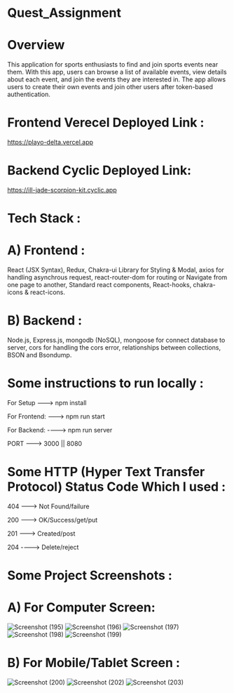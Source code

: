 # Quest_Assignment
# Overview
This application for sports enthusiasts to find and join sports events near them. With this app, users can browse a list of available events, view details about each event, and join the events they are interested in. The app allows users to create their own events and join other users after token-based authentication.

# Frontend Verecel Deployed Link :
https://playo-delta.vercel.app
# Backend Cyclic Deployed Link: 
https://ill-jade-scorpion-kit.cyclic.app

# Tech Stack :
# A) Frontend :
React (JSX Syntax), Redux, Chakra-ui Library for Styling & Modal, axios for handling asynchrous request, react-router-dom for routing or Navigate from one page to another, Standard react components, React-hooks, chakra-icons & react-icons.
# B) Backend :
Node.js, Express.js, mongodb (NoSQL), mongoose for connect database to server, cors for handling the cors error, relationships between collections, BSON and Bsondump.

# Some instructions to run locally :
For Setup ---> npm install

For Frontend: ---> npm run start

For Backend: ----> npm run server

PORT ---> 3000 || 8080

# Some HTTP (Hyper Text Transfer Protocol) Status Code Which I used :
404 ---> Not Found/failure

200 --->  OK/Success/get/put

201 ---> Created/post

204 ----> Delete/reject

# Some Project Screenshots :
# A) For Computer Screen:
![Screenshot (195)](https://user-images.githubusercontent.com/104748364/232232315-6d3c75f6-764f-4bba-81f4-86aa60ec4b02.png)
![Screenshot (196)](https://user-images.githubusercontent.com/104748364/232232327-430a6bc4-2000-4059-bf71-745dbd717366.png)
![Screenshot (197)](https://user-images.githubusercontent.com/104748364/232232332-e2aecdf8-80ce-43f1-ac03-9ef2d5d468df.png)
![Screenshot (198)](https://user-images.githubusercontent.com/104748364/232232335-3e2bf9df-2cea-4dde-9131-9ab01b5f0a10.png)
![Screenshot (199)](https://user-images.githubusercontent.com/104748364/232232348-f23125e5-6937-433d-99f8-fafa21cbdcbe.png)
# B) For Mobile/Tablet Screen :
![Screenshot (200)](https://user-images.githubusercontent.com/104748364/232232406-249088de-09d4-4199-95e1-d8dbed792523.png)
![Screenshot (202)](https://user-images.githubusercontent.com/104748364/232232436-07573501-d7aa-4cc2-b216-db83db84d0d2.png)
![Screenshot (203)](https://user-images.githubusercontent.com/104748364/232233390-84ce4a96-a56e-4309-be74-3465f7ed9d5e.png)
